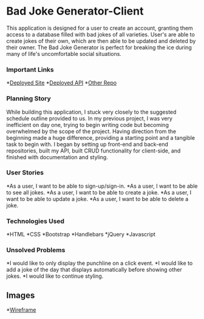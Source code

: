 
# Bad Joke Generator-Client

This application is designed for a user to create an account, granting them access to a database filled with bad jokes of all varieties. User's are able to create jokes of their own, which are then able to be updated and deleted by their owner. The Bad Joke Generator is perfect for breaking the ice during many of life's uncomfortable social situations.

### Important Links

*[Deployed Site](https://gr3gburk3.github.io/Bad-Joke-client/)
*[Deployed API](https://rocky-spire-56088.herokuapp.com/jokes)
*[Other Repo](https://github.com/gr3gburk3/Bad-Joke-API)

### Planning Story

While building this application, I stuck very closely to the suggested schedule outline provided to us. In my previous project, I was very inefficient on day one, trying to begin writing code but becoming overwhelmed by the scope of the project. Having direction from the beginning made a huge difference, providing a starting point and a tangible task to begin with. I began by setting up front-end and back-end repositories, built my API, built CRUD functionality for client-side, and finished with documentation and styling.

### User Stories

*As a user, I want to be able to sign-up/sign-in.
*As a user, I want to be able to see all jokes.
*As a user, I want to be able to create a joke.
*As a user, I want to be able to update a joke.
*As a user, I want to be able to delete a joke.

### Technologies Used

*HTML
*CSS
*Bootstrap
*Handlebars
*jQuery
*Javascript

### Unsolved Problems

*I would like to only display the punchline on a click event.
*I would like to add a joke of the day that displays automatically before showing other jokes.
*I would like to continue styling.

## Images

*[Wireframe](https://imgur.com/gTFHjU1)


